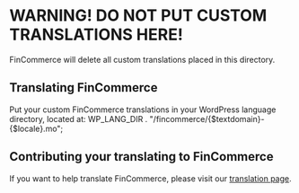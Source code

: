 # WARNING! DO NOT PUT CUSTOM TRANSLATIONS HERE!

FinCommerce will delete all custom translations placed in this directory.

## Translating FinCommerce
Put your custom FinCommerce translations in your WordPress language directory, located at: WP_LANG_DIR . "/fincommerce/{$textdomain}-{$locale}.mo";

## Contributing your translating to FinCommerce
If you want to help translate FinCommerce, please visit our [translation page](https://translate.wordpress.org/projects/wp-plugins/fincommerce).
